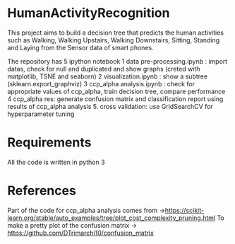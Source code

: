 # HumanActivityRecognition
This project aims to build a decision tree that predicts the human activities such as Walking, Walking Upstairs, Walking Downstairs, Sitting, Standing and Laying from the Sensor data of smart phones.

The repository has 5 ipython notebook
1 data pre-processing.ipynb : import datas, check for null and duplicated and show graphs (creted with matplotlib, TSNE and seaborn)
2 visualization.ipynb : show a subtree (sklearn.export_graphviz)
3 ccp_alpha analysis.ipynb : check for appropriate values of ccp_alpha, train decision tree, compare performance
4 ccp_alpha res: generate confusion matrix and classification report using results of ccp_alpha analysis
5. cross validation: use GridSearchCV for hyperparameter tuning

# Requirements
All the code is written in python 3

# References
Part of the code for ccp_alpha analysis comes from ->https://scikit-learn.org/stable/auto_examples/tree/plot_cost_complexity_pruning.html
To make a pretty plot of the confusion matrix -> https://github.com/DTrimarchi10/confusion_matrix
